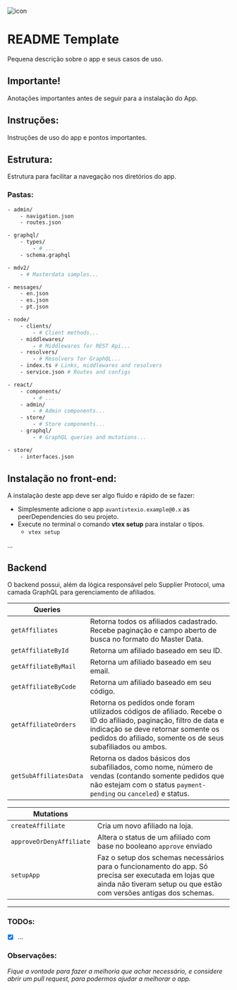 ![icon](https://cdn-icons-png.flaticon.com/128/3658/3658773.png)

# README Template

Pequena descrição sobre o app e seus casos de uso.

## Importante!

Anotações importantes antes de seguir para a instalação do App.

## Instruções:

Instruções de uso do app e pontos importantes.

## Estrutura:

Estrutura para facilitar a navegação nos diretórios do app.

### Pastas:

```bash
- admin/
	- navigation.json
	- routes.json

- graphql/
	- types/
		- # ...
	- schema.graphql

- mdv2/
	- # Masterdata samples...

- messages/
	- en.json
	- es.json
	- pt.json

- node/
	- clients/
		- # Client methods...
	- middlewares/
		- # Middlewares for REST Api...
	- resolvers/
		- # Resolvers for GraphQL...
	- index.ts # Links, middlewares and resolvers
	- service.json # Routes and configs

- react/
	- components/
		- # ...
	- admin/
		- # Admin components...
	- store/
		- # Store components...
	- graphql/
		- # GraphQL queries and mutations...

- store/
	- interfaces.json
```

## Instalação no front-end:

A instalação deste app deve ser algo fluido e rápido de se fazer:

- Simplesmente adicione o app `avantivtexio.example@0.x` as peerDependencies do seu projeto.
- Execute no terminal o comando **vtex setup** para instalar o tipos.
  - `vtex setup`

...

## Backend

O backend possui, além da lógica responsável pelo Supplier Protocol, uma camada GraphQL para gerenciamento de afiliados.

| Queries                |                                                                                                                                                                                                                         |
| ---------------------- | ----------------------------------------------------------------------------------------------------------------------------------------------------------------------------------------------------------------------- |
| `getAffiliates`        | Retorna todos os afiliados cadastrado. Recebe paginação e campo aberto de busca no formato do Master Data.                                                                                                              |
| `getAffiliateById`     | Retorna um afiliado baseado em seu ID.                                                                                                                                                                                  |
| `getAffiliateByMail`   | Retorna um afiliado baseado em seu email.                                                                                                                                                                               |
| `getAffiliateByCode`   | Retorna um afiliado baseado em seu código.                                                                                                                                                                              |
| `getAffiliateOrders`   | Retorna os pedidos onde foram utilizados códigos de afiliado. Recebe o ID do afiliado, paginação, filtro de data e indicação se deve retornar somente os pedidos do afiliado, somente os de seus subafiliados ou ambos. |
| `getSubAffiliatesData` | Retorna os dados básicos dos subafiliados, como nome, número de vendas (contando somente pedidos que não estejam com o status `payment-pending` ou `canceled`) e status.                                                |

| Mutations                |                                                                                                                                                                              |
| ------------------------ | ---------------------------------------------------------------------------------------------------------------------------------------------------------------------------- |
| `createAffiliate`        | Cria um novo afiliado na loja.                                                                                                                                               |
| `approveOrDenyAffiliate` | Altera o status de um afiliado com base no booleano `approve` enviado                                                                                                        |
| `setupApp`               | Faz o setup dos schemas necessários para o funcionamento do app. Só precisa ser executada em lojas que ainda não tiveram setup ou que estão com versões antigas dos schemas. |

---

### TODOs:

- [x] ...

### Observações:

_Fique a vontade para fazer a melhoria que achar necessário, e considere abrir um pull request, para podermos ajudar a melhorar o app._
